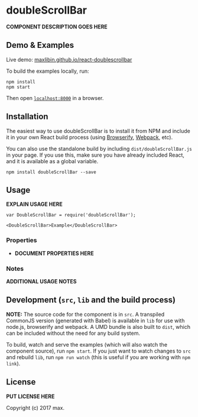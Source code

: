 # doubleScrollBar

__COMPONENT DESCRIPTION GOES HERE__


## Demo & Examples

Live demo: [maxlibin.github.io/react-doublescrollbar](http://maxlibin.github.io/react-doublescrollbar/)

To build the examples locally, run:

```
npm install
npm start
```

Then open [`localhost:8000`](http://localhost:8000) in a browser.


## Installation

The easiest way to use doubleScrollBar is to install it from NPM and include it in your own React build process (using [Browserify](http://browserify.org), [Webpack](http://webpack.github.io/), etc).

You can also use the standalone build by including `dist/doubleScrollBar.js` in your page. If you use this, make sure you have already included React, and it is available as a global variable.

```
npm install doubleScrollBar --save
```


## Usage

__EXPLAIN USAGE HERE__

```
var DoubleScrollBar = require('doubleScrollBar');

<DoubleScrollBar>Example</DoubleScrollBar>
```

### Properties

* __DOCUMENT PROPERTIES HERE__

### Notes

__ADDITIONAL USAGE NOTES__


## Development (`src`, `lib` and the build process)

**NOTE:** The source code for the component is in `src`. A transpiled CommonJS version (generated with Babel) is available in `lib` for use with node.js, browserify and webpack. A UMD bundle is also built to `dist`, which can be included without the need for any build system.

To build, watch and serve the examples (which will also watch the component source), run `npm start`. If you just want to watch changes to `src` and rebuild `lib`, run `npm run watch` (this is useful if you are working with `npm link`).

## License

__PUT LICENSE HERE__

Copyright (c) 2017 max.

